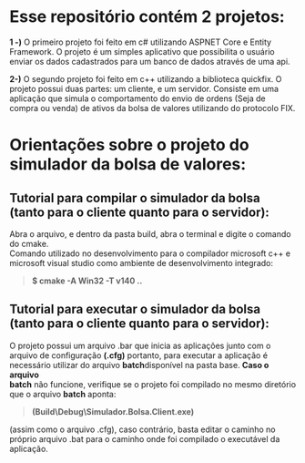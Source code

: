 # Esse repositório contém 2 projetos:

<b>1 -)</b> O primeiro projeto foi feito em c# utilizando ASPNET Core e Entity Framework. O projeto é um simples aplicativo que possibilita o usuário enviar os dados cadastrados para um banco de dados através de uma api.

<b>2-)</b> O segundo projeto foi feito em c++ utilizando a biblioteca quickfix. O projeto possui duas partes: um cliente, e um servidor. Consiste em uma aplicação que simula o comportamento do envio de ordens (Seja de compra ou venda) de ativos da bolsa de valores utilizando do protocolo FIX.


<h1>Orientações sobre o projeto do simulador da bolsa de valores:</h1>
<h2>Tutorial para compilar o simulador da bolsa (tanto para o cliente quanto para o servidor):</h2>
Abra o arquivo, e dentro da pasta build, abra o terminal e digite o comando do cmake. 
<br>Comando utilizado no desenvolvimento para o compilador microsoft c++ e microsoft visual studio como ambiente de desenvolvimento integrado: <blockquote> <b>$ cmake -A Win32 -T v140 .. </b></blockquote>

<h2>Tutorial para executar o simulador da bolsa (tanto para o cliente quanto para o servidor):</h2>
O projeto possui um arquivo <r>.bar</b> que inicia as aplicações junto com o arquivo de configuração <b>(.cfg)</b> portanto, para executar a aplicação é necessário utilizar do arquivo <b>batch</b>disponível na pasta base. <b>Caso o arquivo <br>batch</b> não funcione, verifique se o projeto foi compilado no mesmo diretório que o arquivo <b>batch</b> aponta: <blockquote><b> (Build\Debug\Simulador.Bolsa.Client.exe) </b></blockquote> (assim como o arquivo .cfg), caso contrário, basta editar o caminho no próprio arquivo .bat para o caminho onde foi compilado o executável da aplicação.

